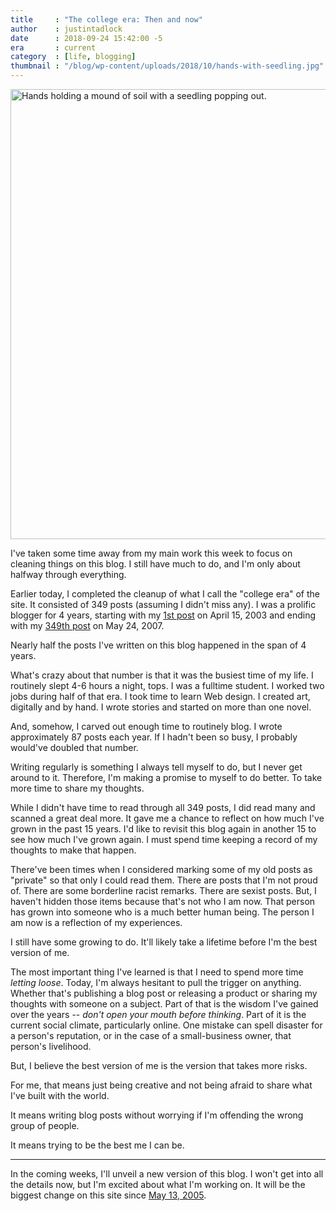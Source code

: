 ```yaml
---
title     : "The college era: Then and now"
author    : justintadlock
date      : 2018-09-24 15:42:00 -5
era       : current
category  : [life, blogging]
thumbnail : "/blog/wp-content/uploads/2018/10/hands-with-seedling.jpg"
---
```


<img src="http://justintadlock.com/blog/wp-content/uploads/2018/10/hands-with-seedling.jpg" alt="Hands holding a mound of soil with a seedling popping out." width="1280" height="720" class="alignwide size-full wp-image-7431" />

I've taken some time away from my main work this week to focus on cleaning things on this blog.  I still have much to do, and I'm only about halfway through everything.

Earlier today, I completed the cleanup of what I call the "college era" of the site.  It consisted of 349 posts (assuming I didn't miss any).  I was a prolific blogger for 4 years, starting with my [1st post](http://justintadlock.com/archives/2003/04/15/welcome-to-my-site) on April 15, 2003 and ending with my [349th post](http://justintadlock.com/archives/2007/05/24/i-robot) on May 24, 2007.

Nearly half the posts I've written on this blog happened in the span of 4 years.

What's crazy about that number is that it was the busiest time of my life.  I routinely slept 4-6 hours a night, tops.  I was a fulltime student.  I worked two jobs during half of that era.  I took time to learn Web design.  I created art, digitally and by hand.  I wrote stories and started on more than one novel.

And, somehow, I carved out enough time to routinely blog.  I wrote approximately 87 posts each year.  If I hadn't been so busy, I probably would've doubled that number.

Writing regularly is something I always tell myself to do, but I never get around to it.  Therefore, I'm making a promise to myself to do better.  To take more time to share my thoughts.

While I didn't have time to read through all 349 posts, I did read many and scanned a great deal more.  It gave me a chance to reflect on how much I've grown in the past 15 years.  I'd like to revisit this blog again in another 15 to see how much I've grown again.  I must spend time keeping a record of my thoughts to make that happen.

There've been times when I considered marking some of my old posts as "private" so that only I could read them.  There are posts that I'm not proud of.  There are some borderline racist remarks.  There are sexist posts.  But, I haven't hidden those items because that's not who I am now.  That person has grown into someone who is a much better human being.  The person I am now is a reflection of my experiences.

I still have some growing to do.  It'll likely take a lifetime before I'm the best version of me.

The most important thing I've learned is that I need to spend more time _letting loose_.  Today, I'm always hesitant to pull the trigger on anything.  Whether that's publishing a blog post or releasing a product or sharing my thoughts with someone on a subject.  Part of that is the wisdom I've gained over the years -- _don't open your mouth before thinking_.  Part of it is the current social climate, particularly online.  One mistake can spell disaster for a person's reputation, or in the case of a small-business owner, that person's livelihood.

But, I believe the best version of me is the version that takes more risks.

For me, that means just being creative and not being afraid to share what I've built with the world.

It means writing blog posts without worrying if I'm offending the wrong group of people.

It means trying to be the best me I can be.

------

In the coming weeks, I'll unveil a new version of this blog.  I won't get into all the details now, but I'm excited about what I'm working on.  It will be the biggest change on this site since [May 13, 2005](http://justintadlock.com/archives/2005/05/13/still-finding-style).
